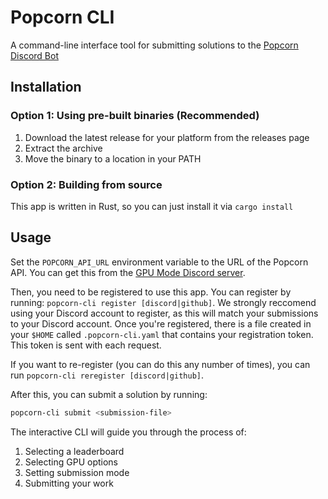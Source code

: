 # Popcorn CLI

A command-line interface tool for submitting solutions to the [Popcorn Discord Bot](https://github.com/gpu-mode/discord-cluster-manager)

## Installation

### Option 1: Using pre-built binaries (Recommended)

1. Download the latest release for your platform from the releases page
2. Extract the archive
3. Move the binary to a location in your PATH

### Option 2: Building from source

This app is written in Rust, so you can just install it via `cargo install`

## Usage

Set the `POPCORN_API_URL` environment variable to the URL of the Popcorn API. You can get this from the [GPU Mode Discord server](https://discord.gg/gpumode).

Then, you need to be registered to use this app. You can register by running: `popcorn-cli register [discord|github]`. We strongly reccomend using your Discord account to register, as this will match your submissions to your Discord account.
Once you're registered, there is a file created in your `$HOME` called `.popcorn-cli.yaml` that contains your registration token. This token is sent with each request.

If you want to re-register (you can do this any number of times), you can run `popcorn-cli reregister [discord|github]`.

After this, you can submit a solution by running:

```bash
popcorn-cli submit <submission-file>
```

The interactive CLI will guide you through the process of:
1. Selecting a leaderboard
2. Selecting GPU options
3. Setting submission mode
4. Submitting your work
